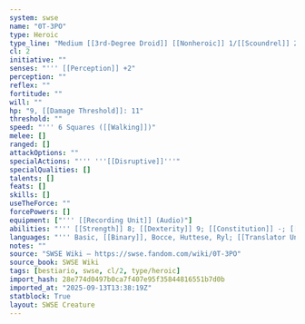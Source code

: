 ```yaml
---
system: swse
name: "0T-3PO"
type: Heroic
type_line: "Medium [[3rd-Degree Droid]] [[Nonheroic]] 1/[[Scoundrel]] 2"
cl: 2
initiative: ""
senses: "''' [[Perception]] +2"
perception: ""
reflex: ""
fortitude: ""
will: ""
hp: "9, [[Damage Threshold]]: 11"
threshold: ""
speed: "''' 6 Squares ([[Walking]])"
melee: []
ranged: []
attackOptions: ""
specialActions: "''' '''[[Disruptive]]'''"
specialQualities: []
talents: []
feats: []
skills: []
useTheForce: ""
forcePowers: []
equipment: ["''' [[Recording Unit]] (Audio)"]
abilities: "''' [[Strength]] 8; [[Dexterity]] 9; [[Constitution]] -; [[Intelligence]] 12; [[Wisdom]] 13; [[Charisma]] 15"
languages: "''' Basic, [[Binary]], Bocce, Huttese, Ryl; [[Translator Unit]] (DC 5)"
notes: ""
source: "SWSE Wiki – https://swse.fandom.com/wiki/0T-3PO"
source_book: SWSE Wiki
tags: [bestiario, swse, cl/2, type/heroic]
import_hash: 28e774d0497b0ca7f407e95f35844816551b7d0b
imported_at: "2025-09-13T13:38:19Z"
statblock: True
layout: SWSE Creature
---
```

